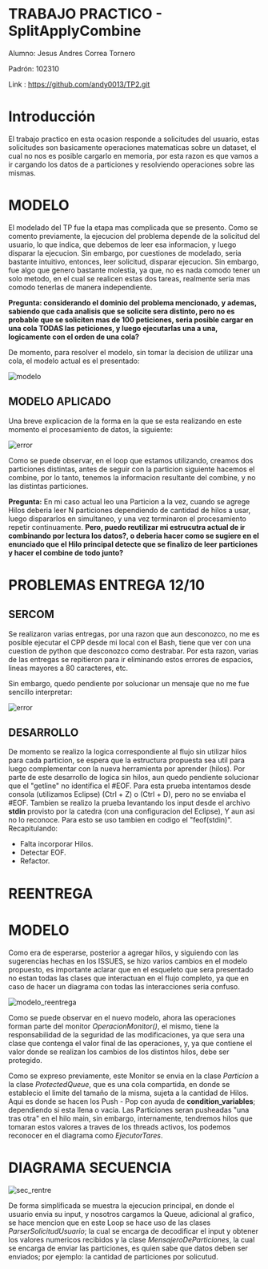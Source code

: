  # TRABAJO PRACTICO - SplitApplyCombine
 
Alumno: Jesus Andres Correa Tornero

Padrón: 102310

Link : https://github.com/andy0013/TP2.git


# Introducción

  El trabajo practico en esta ocasion responde a solicitudes del usuario, estas solicitudes son basicamente operaciones matematicas sobre un
  dataset, el cual no nos es posible cargarlo en memoria, por esta razon es que vamos a ir cargando los datos de a particiones y resolviendo
  operaciones sobre las mismas.
  
# MODELO
 
 El modelado del TP fue la etapa mas complicada que se presento. Como se comento previamente, la ejecucion del problema depende de la solicitud
 del usuario, lo que indica, que debemos de leer esa informacion, y luego disparar la ejecucion. Sin embargo, por cuestiones de modelado, seria
 bastante intuitivo, entonces, leer solicitud, disparar ejecucion. Sin embargo, fue algo que genero bastante molestia, ya que, no es nada comodo
 tener un solo metodo, en el cual se realicen estas dos tareas, realmente seria mas comodo tenerlas de manera independiente.
 
 **Pregunta: considerando el dominio del problema mencionado, y ademas, sabiendo que cada analisis que se solicite sera distinto, pero no es probable
 que se soliciten mas de 100 peticiones, seria posible cargar en una cola TODAS las peticiones, y luego ejecutarlas una a una, logicamente
 con el orden de una cola?**
 
 De momento, para resolver el modelo, sin tomar la decision de utilizar una cola, el modelo actual es el presentado:
 
 ![modelo](imagenes/modelo.png)
 
 
## MODELO APLICADO
 
 Una breve explicacion de la forma en la que se esta realizando en este momento el procesamiento de datos, la siguiente:
 
 ![error](imagenes/SEC.png)
 
 
 Como se puede observar, en el loop que estamos utilizando, creamos dos particiones distintas, antes de seguir con la particion siguiente
 hacemos el combine, por lo tanto, tenemos la informacion resultante del combine, y no las distintas particiones.
 
 
 **Pregunta:** En mi caso actual leo una Particion a la vez, cuando se agrege Hilos deberia leer N particiones dependiendo de cantidad de hilos
 a usar, luego dispararlos en simultaneo, y una vez terminaron el procesamiento repetir continuamente. **Pero, puedo reutilizar mi estrucutra
 actual de ir combinando por lectura los datos?, o deberia hacer como se sugiere en el enunciado que el Hilo principal detecte
 que se finalizo de leer particiones y hacer el combine de todo junto?**
 
 
 # PROBLEMAS ENTREGA 12/10
 
 ## SERCOM
 
  Se realizaron varias entregas, por una razon que aun desconozco, no me es posible ejecutar el CPP desde mi local con el Bash, tiene que ver con una cuestion de 
  python que desconozco como destrabar. Por esta razon, varias de las entregas se repitieron para ir eliminando estos errores de espacios, lineas mayores a 80
  caracteres, etc.
  
  Sin embargo, quedo pendiente por solucionar un mensaje que no me fue sencillo interpretar:
 
 ![error](imagenes/Captura.PNG)
 
 
 ## DESARROLLO
 
  De momento se realizo la logica correspondiente al flujo sin utilizar hilos para cada particion, se espera que la estructura propuesta sea util para luego complementar con la nueva herramienta por aprender (hilos).
  Por parte de este desarrollo de logica sin hilos, aun quedo pendiente solucionar que el "getline" no identifica el #EOF. Para esta prueba intentamos desde consola (utilizamos Eclipse) (Ctrl + Z) o (Ctrl + D), pero no se enviaba el #EOF. Tambien se realizo la prueba levantando los input desde el archivo __stdin__ provisto por la catedra (con una configuracion del Eclipse), Y aun asi no lo reconoce. Para esto se uso tambien en codigo el "feof(stdin)". 
 Recapitulando:
 
  * Falta incorporar Hilos.
  * Detectar EOF.
  * Refactor.
  
  
# REENTREGA


# MODELO

 Como era de esperarse, posterior a agregar hilos, y siguiendo con las sugerencias hechas en los ISSUES, se hizo varios cambios en el modelo propuesto, es importante aclarar que en el esqueleto que sera presentado no estan todas las clases que interactuan en el flujo completo, ya que en caso de hacer un diagrama con todas las interacciones seria confuso.
 
 
 ![modelo_reentrega](imagenes/cuerpo.png)
 
 
 
 Como se puede observar en el nuevo modelo, ahora las operaciones forman parte del monitor *OperacionMonitor()*, el mismo, tiene la responsabilidad de la seguridad de las modificaciones, ya que sera una clase que contenga el valor final de las operaciones, y, ya que contiene el valor donde se realizan los cambios de los distintos hilos, debe ser protegido.
 
 Como se expreso previamente, este Monitor se envia en la clase *Particion* a la clase *ProtectedQueue*, que es una cola compartida, en donde se establecio el limite del tamaño de la misma, sujeta a la cantidad de Hilos. Aqui es donde se hacen los Push - Pop con ayuda de __condition_variables__; dependiendo si esta llena o vacia. Las Particiones seran pusheadas "una tras otra" en el hilo main, sin embargo, internamente, tendremos hilos que tomaran estos valores a traves de los threads activos, los podemos reconocer en el diagrama como *EjecutorTares*.

# DIAGRAMA SECUENCIA


 ![sec_rentre](imagenes/DSEC.png)
 
De forma simplificada se muestra la ejecucion principal, en donde el usuario envia su input, y nosotros cargamos la Queue, adicional al grafico, se hace mencion que en este Loop se hace uso de las clases *ParserSolicitudUsuario*; la cual se encarga de decodificar el input y obtener los valores numericos recibidos y la clase *MensajeroDeParticiones*, la cual se encarga de enviar las particiones, es quien sabe que datos deben ser enviados; por ejemplo: la cantidad de particiones por solicutud.
 
